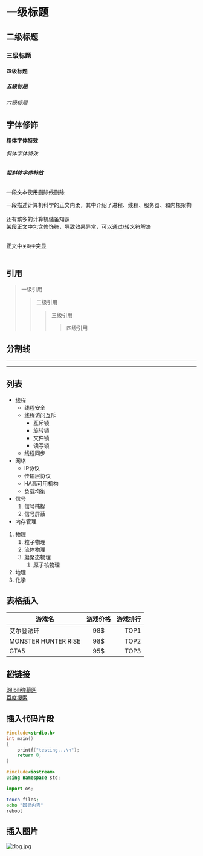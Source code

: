 # 一级标题
## 二级标题
### 三级标题
#### 四级标题
##### 五级标题
###### 六级标题

## 字体修饰

**粗体字体特效**

*斜体字体特效*<br><br>

***粗斜体字体特效***<br><br>

~~一段文本使用删除线删除~~<br>

一段描述计算机科学的正文内柔，其中介绍了进程、线程、服务器、和内核架构<br><br>
还有繁多的计算机储备知识<br>
某段正文中包含修饰符，导致效果异常，可以通过\转义符解决<br><br>

正文中`关键字`突显<br><br>

## 引用

> 一级引用
>> 二级引用
>>> 三级引用
>>>> 四级引用

## 分割线
-----
*****

## 列表
* 线程
	* 线程安全
	* 线程访问互斥
		* 互斥锁
		* 旋转锁
		* 文件锁
		* 读写锁
	* 线程同步
* 网络
	* IP协议
	* 传输层协议
	* HA高可用机构
	* 负载均衡
* 信号
	1. 信号捕捉
	2. 信号屏蔽
* 内存管理

1. 物理
	1. 粒子物理
	2. 流体物理
	3. 凝聚态物理
		1. 原子核物理
2. 地理
3. 化学

## 表格插入
游戏名|游戏价格|游戏排行
---|:-:|---:
艾尔登法环|98$|TOP1
MONSTER HUNTER RISE|98$|TOP2
GTA5|95$|TOP3

## 超链接

[Bilibili弹幕网](https://www.bilibili.com "点击进入B站")<br>
[百度搜索](https://www.baidu.com "点击进入")<br>

## 插入代码片段
```c
#include<strdio.h>
int main()
{
	printf("testing...\n");
	return 0;
}
```
```cpp
#include<iostream>
using namespace std;
```
```python
import os;
```
```bash
touch files;
echo "回显内容"
reboot
```

## 插入图片
![dog.jpg](https://s2.loli.net/2022/08/14/ED8bn7iFqflz51G.jpg)
